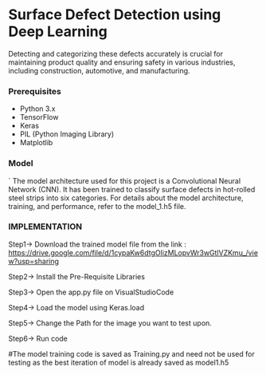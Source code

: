 
# Surface Defect Detection using Deep Learning

Detecting and categorizing these defects accurately is crucial for maintaining product quality and ensuring safety in various industries, including construction, automotive, and manufacturing. 


### Prerequisites

- Python 3.x
- TensorFlow
- Keras
- PIL (Python Imaging Library)
- Matplotlib

### Model
`
The model architecture used for this project is a Convolutional Neural Network (CNN). It has been trained to classify surface defects in hot-rolled steel strips into six categories. For details about the model architecture, training, and performance, refer to the model_1.h5 file.

### IMPLEMENTATION

Step1-> Download the trained model file from the link : https://drive.google.com/file/d/1cypaKw6dtgOlizMLopvWr3wGtlVZKmu_/view?usp=sharing

Step2-> Install the Pre-Requisite Libraries

Step3-> Open the app.py file on VisualStudioCode

Step4-> Load the model using Keras.load

Step5-> Change the Path for the image you want to test upon.

Step6-> Run code

#The model training code is saved as Training.py and need not be used for testing as the best iteration of model is already saved as model1.h5
